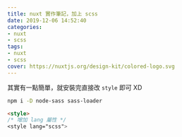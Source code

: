 ```yaml
---
title: nuxt 實作筆記，加上 scss
date: 2019-12-06 14:52:40
categories:
- nuxt
- scss
tags:
- nuxt
- scss
cover: https://nuxtjs.org/design-kit/colored-logo.svg
---
```


其實有一點簡單，就安裝完直接改 `style` 即可 XD

```bash
npm i -D node-sass sass-loader
```

```html
<style>
/* 增加 lang 屬性 */
<style lang="scss">
```
